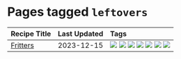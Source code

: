 # Pages tagged `leftovers`

|Recipe Title|Last Updated|Tags
|:---|:---|:---|
|[Fritters](../recipes/fritters.md)|2023-12-15|[![](https://img.shields.io/badge/tag-chicken-6d71)](../tags/chicken.md) [![](https://img.shields.io/badge/tag-family-1754e4)](../tags/family.md) [![](https://img.shields.io/badge/tag-fried-208450)](../tags/fried.md) [![](https://img.shields.io/badge/tag-ham-32613c)](../tags/ham.md) [![](https://img.shields.io/badge/tag-lamb-659a8f)](../tags/lamb.md) [![](https://img.shields.io/badge/tag-leftovers-5d33f3)](../tags/leftovers.md) [![](https://img.shields.io/badge/tag-vegetables-cb29b)](../tags/vegetables.md)|
